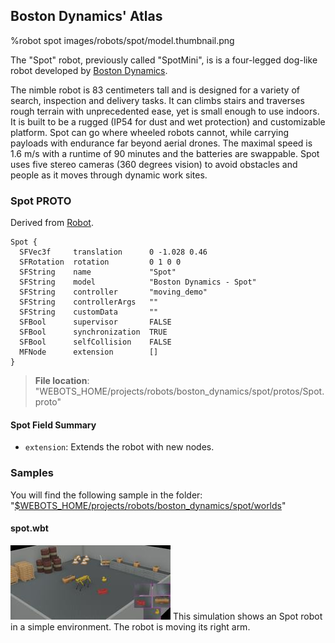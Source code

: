 ## Boston Dynamics' Atlas

%robot spot images/robots/spot/model.thumbnail.png

The "Spot" robot, previously called "SpotMini", is is a four-legged dog-like robot developed by [Boston Dynamics](https://www.bostondynamics.com/spot).

The nimble robot is 83 centimeters tall and is designed for a variety of search, inspection and delivery tasks.
It can climbs stairs and traverses rough terrain with unprecedented ease, yet is small enough to use indoors.
It is built to be a rugged (IP54 for dust and wet protection) and customizable platform.
Spot can go where wheeled robots cannot, while carrying payloads with endurance far beyond aerial drones.
The maximal speed is 1.6 m/s with a runtime of 90 minutes and the batteries are swappable.
Spot uses five stereo cameras (360 degrees vision) to avoid obstacles and people as it moves through dynamic work sites.

### Spot PROTO

Derived from [Robot](../reference/robot.md).

```
Spot {
  SFVec3f     translation      0 -1.028 0.46
  SFRotation  rotation         0 1 0 0
  SFString    name             "Spot"
  SFString    model            "Boston Dynamics - Spot"
  SFString    controller       "moving_demo"
  SFString    controllerArgs   ""
  SFString    customData       ""
  SFBool      supervisor       FALSE
  SFBool      synchronization  TRUE
  SFBool      selfCollision    FALSE
  MFNode      extension        []
}
```

> **File location**: "WEBOTS\_HOME/projects/robots/boston_dynamics/spot/protos/Spot.proto"

#### Spot Field Summary

- `extension`: Extends the robot with new nodes.

### Samples

You will find the following sample in the folder: "[$WEBOTS\_HOME/projects/robots/boston_dynamics/spot/worlds](https://github.com/cyberbotics/webots/tree/master/projects/robots/boston_dynamics/spot/worlds)"

#### spot.wbt

![spot.wbt.png](images/robots/spot/spot.wbt.thumbnail.jpg) This simulation shows an Spot robot in a simple environment. The robot is moving its right arm.
